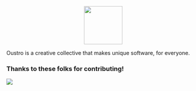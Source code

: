 <p align="center">
  <a href="https://oustro.xyz">
    <img src="https://www.oustro.xyz/oustro-logo.svg" height="100">
  </a>
</p>

Oustro is a creative collective that makes unique software, for everyone.

### Thanks to these folks for contributing!
<img src="https://contrib.rocks/image?repo=oustro/oustro" />